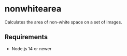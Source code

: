 # nonwhitearea
Calculates the area of non-white space on a set of images.

## Requirements

* Node.js 14 or newer
